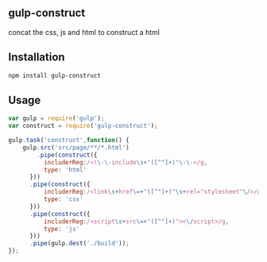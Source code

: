 ## gulp-construct

concat the css, js and html to construct a html

## Installation

```bash
npm install gulp-construct
```

## Usage

```js
var gulp = require('gulp');
var construct = require('gulp-construct');

gulp.task('construct',function() {
    gulp.src('src/page/**/*.html')
    	.pipe(construct({
          includerReg:/<!\-\-include\s+"([^"]+)"\-\->/g,
          type: 'html'
      }))
      .pipe(construct({
          includerReg:/<link\s+href\=+"([^"]+)"\s+rel="stylesheet"\/>/g,
          type: 'css'
      }))
      .pipe(construct({
          includerReg:/<script\s+src\=+"([^"]+)"><\/script>/g,
          type: 'js'
      }))
      .pipe(gulp.dest('./build'));
});
```

